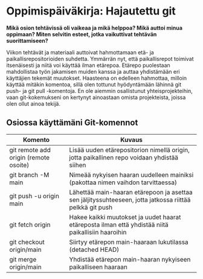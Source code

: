 # Oppimispäiväkirja: Hajautettu git

__Mikä osion tehtävissä oli vaikeaa ja mikä helppoa? Mikä auttoi minua oppimaan? Miten selvitin esteet, jotka vaikuttivat tehtävän suorittamiseen?__

Viikon tehtävät ja materiaali auttoivat hahmottamaan etä- ja paikallisrepositorioiden suhdetta. Ymmärrän nyt, että paikallisrepot toimivat itsenäisesti ja niitä voi käyttää ilman etärepoa. Etärepo puolestaan mahdollistaa työn jakamisen muiden kanssa ja auttaa yhdistämään eri käyttäjien tekemät muutokset. Haasteena on edelleen hahmottaa, milloin käyttää mitäkin komentoa, sillä olen tottunut hyödyntämään lähinnä git push- ja git pull -komentoja. En ole aiemmin osallistunut yhteisprojekteihin, vaan git-kokemukseni on kertynyt ainoastaan omista projekteista, joissa olen ollut ainoa tekijä.

## Osiossa käyttämäni Git-komennot

| Komento | Kuvaus |
| --------| ------ |
| git remote add origin (remote osoite) | Lisää uuden etärepositorion nimellä origin, jotta paikallinen repo voidaan yhdistää siihen |
| git branch -M main | Nimeää nykyisen haaran uudelleen mainiksi (pakottaa nimen vaihdon tarvittaessa) |
| git push -u origin main | Lähettää main-haaran etärepoon ja asettaa sen jäljityssuhteeseen, jotta jatkossa riittää pelkkä git push |
| git fetch origin | Hakee kaikki muutokset ja uudet haarat etäreposta ilman että yhdistää niitä paikallisiin haaroihin |
| git checkout origin/main | Siirtyy etärepon main-haaraan lukutilassa (detached HEAD) |
| git merge origin/main | Yhdistää etärepon main-haaran nykyiseen paikalliseen haaraan |